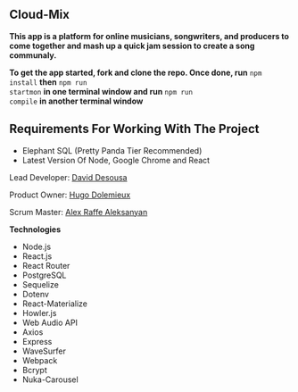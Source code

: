 ## Cloud-Mix
  
<b>This app is a platform for online musicians, songwriters, and producers to come together and mash up a quick jam session to create a song communaly.</b>


<b>To get the app started, fork and clone the repo. Once done, run</b>
<code>npm install</code> <b>then</b>
<code>npm run startmon</code> <b>in one terminal window
and run</b> <code>npm run compile</code> <b>in another terminal window</b>

## Requirements For Working With The Project

- Elephant SQL (Pretty Panda Tier Recommended)
- Latest Version Of Node, Google Chrome and React

Lead Developer: <a href="https://www.github.com/dsousadev">David Desousa</a>

Product Owner: <a href="https://www.github.com/Hugodol">Hugo Dolemieux</a>

Scrum Master: <a href="http://alex1100.software">Alex Raffe Aleksanyan</a>


<b>Technologies</b>
- Node.js
- React.js
- React Router
- PostgreSQL
- Sequelize
- Dotenv
- React-Materialize
- Howler.js
- Web Audio API
- Axios
- Express
- WaveSurfer
- Webpack
- Bcrypt
- Nuka-Carousel
